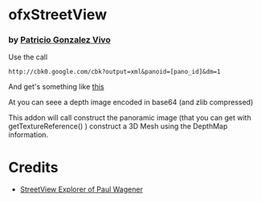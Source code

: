 # ofxStreetView
### by [Patricio Gonzalez Vivo](www.patriciogonzalezvivo.com)

Use the call

	http://cbk0.google.com/cbk?output=xml&panoid=[pano_id]&dm=1

And get's something like [this](http://cbk0.google.com/cbk?output=xml&panoid=y6IoTWYSOZbFBfA1OXCJCA&dm=1) 

At <deptMap> you can seee a depth image encoded in base64 (and zlib compressed)

This addon will call construct the panoramic image (that you can get with getTextureReference() ) construct a 3D Mesh using the DepthMap information.

# Credits
- [ StreetView Explorer of Paul Wagener](https://github.com/PaulWagener/Streetview-Explorer)